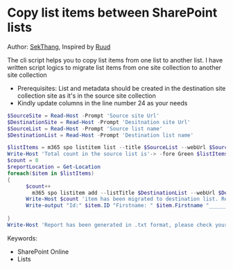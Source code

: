 # Copy list items between SharePoint lists

Author: [SekThang](https://twitter.com/SekThang), Inspired by [Ruud](https://lazyadmin.nl/it/copy-sharepoint-list-items-to-another-list-with-powershell-and-pnp/)

The cli script helps you to copy list items from one list to another list.
I have written script logics to migrate list items from one site collection to another site collection

- Prerequisites: List and metadata should be created in the destination site collection site as it's in the source site collection
- Kindly update columns in the line number 24 as your needs

```powershell tab="PowerShell"
$SourceSite = Read-Host -Prompt 'Source site Url'
$DestinationSite = Read-Host -Prompt 'Desitnation site Url'
$SourceList = Read-Host -Prompt 'Source list name'
$DestinationList = Read-Host -Prompt 'Destination list name'

$listItems = m365 spo listitem list --title $SourceList --webUrl $SourceSite --output json | ConvertFrom-Json
Write-Host 'Total count in the source list is'-> -fore Green $listItems.Count
$count = 0
$reportLocation = Get-Location 
foreach($item in $listItems)
{
	  $count++
		m365 spo listitem add --listTitle $DestinationList --webUrl $DestinationSite --Title $item.Title --Firstname $item.Firstname --Lastname $item.Lastname
	  Write-Host $count 'item has been migrated to destination list. Reference item id is' $item.Id -fore Magenta
	  Write-output "Id:" $item.ID "Firstname: " $item.Firstname "_________________________" | Out-File $reportLocation\Report.txt -Append -width 200
     
}
Write-Host 'Report has been generated in .txt format, please check your drive' -fore Cyan
```

Keywords:

- SharePoint Online
- Lists
